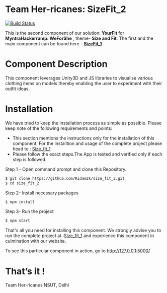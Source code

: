 ﻿# Team Her-ricanes: SizeFit_2

[![Build Status](https://travis-ci.org/joemccann/dillinger.svg?branch=master)](https://travis-ci.org/joemccann/dillinger)

This is the second component of our solution: **YourFit** for **MyntraHackerramp: WeForShe** , theme- **Size and Fit**. 
The first and the main component can be found here - [**SizeFit_1**](https://github.com/Ridam2k/size_fit_1.git)

# Component Description

This component leverages Unity3D and JS libraries to visualise various clothing items on models thereby enabling the user to experiment with their outfit ideas.

# Installation

We have tried to keep the installation process as simple as possible. Please keep note of the following requirements and points:
- This section mentions the instructions only for the installation of this component. For the installtion and usage of the complete project please head to : [Size_fit_1](https://github.com/Ridam2k/size_fit_1.git)
- Please follow the exact steps.The App is tested and verified only if each step is followed.

Step 1 - Open command prompt and clone this Repository.
```sh
$ git clone https://github.com/Ridam2k/size_fit_2.git
$ cd size_fit_2
```
Step 2- Install necessary packages
```sh
$ npm install
```
Step 3- Run the project
```sh
$ npm start
```
That's all you need for installing this component. We strongly advise you to run the complete project at :[Size_fit_1](https://github.com/Ridam2k/size_fit_1.git) and experience this component in culmination with our website.

To see this particular component in action, go to  http://127.0.0.1:5000/  

# That’s it !

Team Her-ricanes 
NSUT, Delhi
